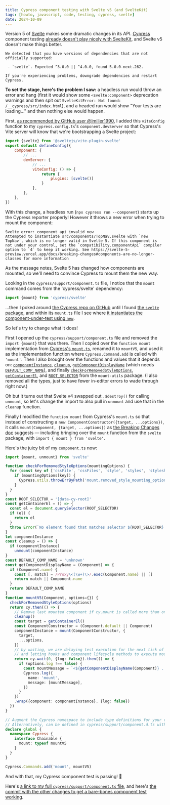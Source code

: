 ```yaml
---
title: Cypress component testing with Svelte v5 (and SvelteKit)
tags: [howto, javascript, code, testing, cypress, svelte]
date: 2024-10-09
---
```


Version 5 of [Svelte] makes some dramatic changes in its API.
[Cypress] component testing [already doesn't play nicely with SvelteKit](https://github.com/cypress-io/cypress/issues/23618), and Svelte v5 doesn't make things better.

```
We detected that you have versions of dependencies that are not officially supported:

 - `svelte`. Expected ^3.0.0 || ^4.0.0, found 5.0.0-next.262.

If you're experiencing problems, downgrade dependencies and restart Cypress.
```

**To set the stage, here's the problem I saw:** a headless run would throw an error and hang (first it would show some `<svelte:component>` deprecation warnings and then spit out `SvelteKitError: Not found: /__cypress/src/index.html`), and a headed run would show "Your tests are loading..." and then nothing else would happen.

First, [as recommended by GitHub user @lmiller1990](https://github.com/cypress-io/cypress/issues/26064#issuecomment-1475437226), I added this `viteConfig` function to my `cypress.config.ts`'s `component.devServer` so that Cypress's Vite server will know that we're bootstrapping a Svelte project:

```javascript
import {svelte} from '@sveltejs/vite-plugin-svelte'
export default defineConfig({
    component: {
        // ...
        devServer: {
            // ...
            viteConfig: () => {
                return {
                    plugins: [svelte()]
                }
            },
        },
    },
})
```

With this change, a headless run (`npx cypress run --component`) starts up the Cypress reporter properly!
However it throws a new error when trying to mount the component:

```
Svelte error: component_api_invalid_new
Attempted to instantiate src/components/TopNav.svelte with `new TopNav`, which is no longer valid in Svelte 5. If this component is not under your control, set the `compatibility.componentApi` compiler option to `4` to keep it working. See https://svelte-5-preview.vercel.app/docs/breaking-changes#components-are-no-longer-classes for more information
```

As the message notes, Svelte 5 has changed how components are mounted, so we'll need to convince Cypress to mount them the new way.

Looking in the `cypress/support/component.ts` file, I notice that the `mount` command comes from the 'cypress/svelte' dependency:

```javascript
import {mount} from 'cypress/svelte'
```

...then I poked around [the Cypress repo on GitHub](https://github.com/cypress-io/cypress) until I found [the `svelte` package](https://github.com/cypress-io/cypress/tree/8a8015b774dc9ce54b30bce82b6a85172d71a895/npm/svelte), and within its `mount.ts` file I see where [it instantiates the component-under-test using `new`](https://github.com/cypress-io/cypress/blob/8a8015b774dc9ce54b30bce82b6a85172d71a895/npm/svelte/src/mount.ts#L74).

So let's try to change what it does!

First I opened up the `cypress/support/component.ts` file and removed the `import {mount}` that was there. Then I copied over the `function mount` implementation from [Cypress's `mount.ts`](https://github.com/cypress-io/cypress/blob/8a8015b774dc9ce54b30bce82b6a85172d71a895/npm/svelte/src/mount.ts#L60-L93), renamed it to `mountV5`, and used it as the implementation function where `Cypress.Command.add` is called with `'mount'`. Then I also brought over the functions and values that it depends on: [`componentInstance`](https://github.com/cypress-io/cypress/blob/8a8015b774dc9ce54b30bce82b6a85172d71a895/npm/svelte/src/mount.ts#L25), [`cleanup`](https://github.com/cypress-io/cypress/blob/8a8015b774dc9ce54b30bce82b6a85172d71a895/npm/svelte/src/mount.ts#L27-L29), [`getComponentDisplayName`](https://github.com/cypress-io/cypress/blob/8a8015b774dc9ce54b30bce82b6a85172d71a895/npm/svelte/src/mount.ts#L32-L40) (which needs [`DEFAULT_COMP_NAME`](https://github.com/cypress-io/cypress/blob/8a8015b774dc9ce54b30bce82b6a85172d71a895/npm/svelte/src/mount.ts#L8)), and finally [`checkForRemovedStyleOptions`](https://github.com/cypress-io/cypress/blob/8a8015b774dc9ce54b30bce82b6a85172d71a895/npm/mount-utils/src/index.ts#L18-L24), [`getContainerEl`](https://github.com/cypress-io/cypress/blob/8a8015b774dc9ce54b30bce82b6a85172d71a895/npm/mount-utils/src/index.ts#L8-L16), and [`ROOT_SELECTOR`](https://github.com/cypress-io/cypress/blob/8a8015b774dc9ce54b30bce82b6a85172d71a895/npm/mount-utils/src/index.ts#L1) from the `mount-utils` package. (I also removed all the types, just to have fewer in-editor errors to wade through right now.)

Oh but it turns out that Svelte v4 swapped out `.$destroy()` for calling `unmount`, so let's change the import to also pull in `unmount` and use that in the `cleanup` function.

Finally I modified the `function mount` from Cypress's `mount.ts` so that instead of constructing a `new ComponentConstructor({target, ...options})`, it calls `mount(Component, {target, ...options})` as [the Breaking Changes doc](https://svelte-5-preview.vercel.app/docs/breaking-changes#components-are-no-longer-classes) suggests — including bringing over the `mount` function from the `svelte` package, with `import { mount } from 'svelte'`.

Here's the juicy bit of my `component.ts` now:

```typescript
import {mount, unmount} from 'svelte'

function checkForRemovedStyleOptions(mountingOptions) {
  for (const key of ['cssFile', 'cssFiles', 'style', 'styles', 'stylesheet', 'stylesheets']) {
    if (mountingOptions[key]) {
      Cypress.utils.throwErrByPath('mount.removed_style_mounting_options', key)
    }
  }
}
const ROOT_SELECTOR = '[data-cy-root]'
const getContainerEl = () => {
  const el = document.querySelector(ROOT_SELECTOR)
  if (el) {
    return el
  }
  throw Error(`No element found that matches selector ${ROOT_SELECTOR}. Please add a root element with data-cy-root attribute to your "component-index.html" file so that Cypress can attach your component to the DOM.`)
}
let componentInstance
const cleanup = () => {
  if (componentInstance)
    unmount(componentInstance)
}
const DEFAULT_COMP_NAME = 'unknown'
const getComponentDisplayName = (Component) => {
  if (Component.name) {
    const [, match] = /Proxy\<(\w+)\>/.exec(Component.name) || []
    return match || Component.name
  }
  return DEFAULT_COMP_NAME
}
function mountV5(Component, options={}) {
  checkForRemovedStyleOptions(options)
  return cy.then(() => {
    // Remove last mounted component if cy.mount is called more than once in a test
    cleanup()
    const target = getContainerEl()
    const ComponentConstructor = (Component.default || Component)
    componentInstance = mount(ComponentConstructor, {
      target,
      ...options,
    })
    // by waiting, we are delaying test execution for the next tick of event loop
    // and letting hooks and component lifecycle methods to execute mount
    return cy.wait(0, {log: false}).then(() => {
      if (options.log !== false) {
        const mountMessage = `<${getComponentDisplayName(Component)} ... />`
        Cypress.log({
          name: 'mount',
          message: [mountMessage],
        })
      }
    })
    .wrap({component: componentInstance}, {log: false})
  })
}

// Augment the Cypress namespace to include type definitions for your custom command.
// Alternatively, can be defined in cypress/support/component.d.ts with a <reference path="./component" /> at the top of your spec.
declare global {
  namespace Cypress {
    interface Chainable {
      mount: typeof mountV5
    }
  }
}

Cypress.Commands.add('mount', mountV5)
```

And with that, my Cypress component test is passing! 🙌

Here's [a link to my full `cypress/support/component.ts` file](https://gitlab.com/alxndr/almost-dead-dot-net/-/blob/d1af2a3d567e68a3a93289b3848ad5023a4a48d7/cypress/support/component.ts), and here's [the commit with the other changes to get a bare-bones component test working](https://gitlab.com/alxndr/almost-dead-dot-net/-/commit/d1af2a3d567e68a3a93289b3848ad5023a4a48d7).


[Cypress]: https://cypress.io
[Svelte]: https://svelte.dev


